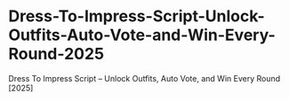 # Dress-To-Impress-Script-Unlock-Outfits-Auto-Vote-and-Win-Every-Round-2025
Dress To Impress Script – Unlock Outfits, Auto Vote, and Win Every Round [2025]
